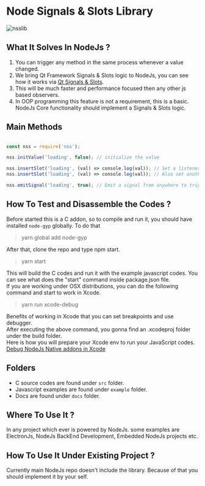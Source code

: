 # Node Signals & Slots Library
![nsslib](https://firebasestorage.googleapis.com/v0/b/cypchat-227c2.appspot.com/o/Libraries%2Fnsslib%2Fnsslib.png?alt=media&token=edd9e42d-e0dd-4e4d-89d2-03f1d8dbdfc8 "nsslib")

## What It Solves In NodeJs ?

1. You can trigger any method in the same process whenever a value changed.
2. We bring Qt Framework Signals & Slots logic to NodeJs, you can see how it works via [Qt Signals & Slots](https://doc.qt.io/qt-5/signalsandslots.html).
3. This will be much faster and performance focused then any other js based observers.
4. In OOP programming this feature is not a requirement, this is a basic. NodeJs Core functionality should implement a Signals & Slots logic.

## Main Methods
```js

const nss = require('nss');

nss.initValue('loading', false); // initialize the value

nss.insertSlot('loading', (val) => console.log(val)); // Set a listener for value changes
nss.insertSlot('loading', (val) => console.log(val)); // Also set another listener for same value changes

nss.emitSignal('loading', true); // Emit a signal from anywhere to trigger listener methods

```

## How To Test and Disassemble the Codes ?
Before started this is a C addon, so to compile and run it, you should have installed <code>node-gyp</code> globally. To do that
> yarn global add node-gyp

After that, clone the repo and type npm start.
> yarn start

This will build the C codes and run it with the example javascript codes. You can see what does the "start" command inside package.json file.  
If you are working under OSX distributions, you can do the following command and start to work in Xcode.
> yarn run xcode-debug

Benefits of working in Xcode that you can set breakpoints and use debugger.  
After executing the above command, you gonna find an .xcodeproj folder under the build folder.  
Here is how you will prepare your Xcode env to run your JavaScript codes. [Debug NodeJs Native addons in Xcode](https://medium.com/@nicknaso/debug-node-js-native-addon-with-xcode-656d740003c0)

## Folders
- C source codes are found under <code>src</code> folder.
- Javascript examples are found under <code>example</code> folder.
- Docs are found under <code>docs</code> folder.

## Where To Use It ?
In any project which ever is powered by NodeJs. some examples are ElectronJs, NodeJs BackEnd Development, Embedded NodeJs projects etc.

## How To Use It Under Existing Project ?
Currently main NodeJs repo doesn't include the library. Because of that you should implement it by your self.
